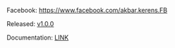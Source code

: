
Facebook: https://www.facebook.com/akbar.kerens.FB

Released:
[v1.0.0](https://www.google.com](https://github.com/fatkhurohman93/inventory-app/tree/v1.0.0))



Documentation:
[LINK](shorturl.at/lmwUW)



